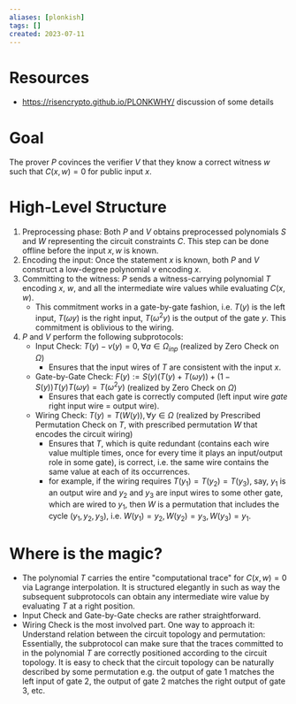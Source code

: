 ```yaml
---
aliases: [plonkish]
tags: []
created: 2023-07-11
---
```


# Resources
- https://risencrypto.github.io/PLONKWHY/ discussion of some details

# Goal
The prover $P$ covinces the verifier $V$ that they know a correct witness $w$ such that $C(x,w)=0$ for public input $x$. 

# High-Level Structure
1. Preprocessing phase: Both $P$ and $V$ obtains preprocessed polynomials $S$ and $W$ representing the circuit constraints $C$. This step can be done offline before the input $x,w$ is known.
2. Encoding the input: Once the statement $x$ is known, both $P$ and $V$ construct a low-degree polynomial $v$ encoding $x$.
3. Committing to the witness: $P$ sends a witness-carrying polynomial $T$ encoding $x$, $w$,  and all the intermediate wire values while evaluating $C(x,w)$.
	- This commitment works in a gate-by-gate fashion, i.e. $T(y)$ is the left input, $T(\omega y)$ is the right input, $T(\omega^2 y)$ is the output of the gate $y$. This commitment is oblivious to the wiring.
4. $P$ and $V$ perform the following subprotocols:
    - Input Check: $T(y)-v(y)=0,\forall a\in\Omega_{inp}$ (realized by Zero Check on $\Omega$)
	    - Ensures that the input wires of $T$ are consistent with the input $x$.
    - Gate-by-Gate Check: $F(y):=S(y)(T(y)+T(\omega y)) + (1-S(y))T(y)T(\omega y)=T(\omega^2 y)$ (realized by Zero Check on $\Omega$)
	    - Ensures that each gate is correctly computed (left input wire _gate_ right input wire = output wire).
    - Wiring Check: $T(y)=T(W(y)),\forall y\in\Omega$ (realized by Prescribed Permutation Check on $T$, with prescribed permutation $W$ that encodes the circuit wiring)
	    - Ensures that $T$, which is quite redundant (contains each wire value multiple times, once for every time it plays an input/output role in some gate), is correct, i.e. the same wire contains the same value at each of its occurrences.
	    - for example, if the wiring requires $T(y_1) = T(y_2) = T(y_3)$, say, $y_1$ is an output wire and $y_2$ and $y_3$ are input wires to some other gate, which are wired to $y_1$, then $W$ is a permutation that includes the cycle $(y_1, y_2, y_3)$, i.e. $W(y_1) = y_2, W(y_2) = y_3, W(y_3) = y_1$.

# Where is the magic? 
- The polynomial $T$ carries the entire "computational trace" for $C(x,w)=0$ via Lagrange interpolation. It is structured elegantly in such as way the subsequent subprotocols can obtain any intermediate wire value by evaluating $T$ at a right position. 
- Input Check and Gate-by-Gate checks are rather straightforward.
- Wiring Check is the most involved part. One way to approach it: Understand relation between the circuit topology and permutation: Essentially, the subprotocol can make sure that the traces committed to in the polynomial $T$ are correctly positioned according to the circuit topology. It is easy to check that the circuit topology can be naturally described by some permutation e.g. the output of gate $1$ matches the left input of gate $2$, the output of gate $2$ matches the right output of gate $3$, etc. 


 
